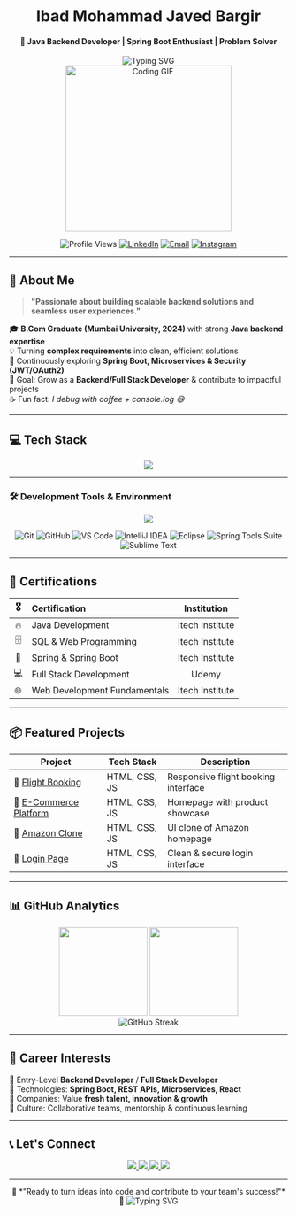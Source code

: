 
<div align="center">

#  Ibad Mohammad Javed Bargir 

#### 🌱 Java Backend Developer | Spring Boot Enthusiast | Problem Solver  

<img src="https://readme-typing-svg.herokuapp.com?font=Fira+Code&size=30&duration=3000&pause=1000&color=00D9FF&center=true&vCenter=true&random=false&width=600&height=100&lines=Java+Backend+Developer+%F0%9F%9A%80;Full+Stack+Enthusiast+%F0%9F%92%BB;Spring+Boot+Specialist+%E2%9C%A8;Always+Ready+to+Code+%F0%9F%94%A5" alt="Typing SVG" />

<div align="center">

  

<img src="https://media.giphy.com/media/qgQUggAC3Pfv687qPC/giphy.gif" height="300" alt="Coding GIF" />  



</div>

![Profile Views](https://komarev.com/ghpvc/?username=ibadbargir&color=brightgreen&style=for-the-badge)
[![LinkedIn](https://img.shields.io/badge/LinkedIn-Connect-0077B5?style=for-the-badge&logo=linkedin&logoColor=white)](https://www.linkedin.com/in/ibad-mohammad-javed-bargir-5b48742b0/)
[![Email](https://img.shields.io/badge/Email-Contact-D14836?style=for-the-badge&logo=gmail&logoColor=white)](mailto:ibad72086@gmail.com)
[![Instagram](https://img.shields.io/badge/Instagram-Follow-E4405F?style=for-the-badge&logo=instagram&logoColor=white)](https://instagram.com/ibadbargir)

</div>

---

## 🚀 About Me  

> **"Passionate about building scalable backend solutions and seamless user experiences."**

🎓 **B.Com Graduate (Mumbai University, 2024)** with strong **Java backend expertise**  
💡 Turning **complex requirements** into clean, efficient solutions  
🌱 Continuously exploring **Spring Boot, Microservices & Security (JWT/OAuth2)**  
🎯 Goal: Grow as a **Backend/Full Stack Developer** & contribute to impactful projects  
☕ Fun fact: *I debug with coffee + console.log 😄*  

---

## 💻 Tech Stack

<div align="center">
  <!-- Main tech / libraries -->
  <img src="https://skillicons.dev/icons?i=java,spring,hibernate,mysql,html,css,js,postman,bootstrap" />
</div>

---



</div>


### **🛠️ Development Tools & Environment**

<div align="center">

<img src="https://skillicons.dev/icons?i=git,github,vscode,idea,postman,eclipse" />


![Git](https://img.shields.io/badge/Git-F05032?style=for-the-badge&logo=git&logoColor=white)
![GitHub](https://img.shields.io/badge/GitHub-181717?style=for-the-badge&logo=github&logoColor=white)
![VS Code](https://img.shields.io/badge/VS%20Code-0078D4?style=for-the-badge&logo=visualstudiocode&logoColor=white)
![IntelliJ IDEA](https://img.shields.io/badge/IntelliJ%20IDEA-000000?style=for-the-badge&logo=intellijidea&logoColor=white)
![Eclipse](https://img.shields.io/badge/Eclipse-2C2255?style=for-the-badge&logo=eclipse&logoColor=white)
![Spring Tools Suite](https://img.shields.io/badge/STS-6DB33F?style=for-the-badge&logo=spring&logoColor=white)
![Sublime Text](https://img.shields.io/badge/Sublime%20Text-FF9800?style=for-the-badge&logo=sublimetext&logoColor=white)

</div>


---

## 💼 Certifications  

| 🎖️ | Certification | Institution |
|:---:|:---|:---:|
| 🔥 | Java Development | Itech Institute |
| 🗄️ | SQL & Web Programming | Itech Institute |
| 🚀 | Spring & Spring Boot | Itech Institute |
| 💻 | Full Stack Development | Udemy |
| 🌐 | Web Development Fundamentals | Itech Institute |

---

## 📦 Featured Projects  

| Project | Tech Stack | Description |
|---------|------------|-------------|
| 🛫 [Flight Booking](https://ibadbargir.github.io/Flight-Booking-Home-Page/) | HTML, CSS, JS | Responsive flight booking interface |
| 🛒 [E-Commerce Platform](https://ibadbargir.github.io/Ecommerce-home-page/) | HTML, CSS, JS | Homepage with product showcase |
| 🏪 [Amazon Clone](https://ibadbargir.github.io/Amazon-clone/) | HTML, CSS, JS | UI clone of Amazon homepage |
| 🔐 [Login Page](https://ibadbargir.github.io/login-page/) | HTML, CSS, JS | Clean & secure login interface |

---

## 📊 GitHub Analytics  

<div align="center">

<img height="160em" src="https://github-readme-stats.vercel.app/api?username=ibadbargir&show_icons=true&theme=tokyonight&count_private=true"/>
<img height="160em" src="https://github-readme-stats.vercel.app/api/top-langs/?username=ibadbargir&layout=compact&theme=tokyonight"/>

<div align="center">

<img src="https://streak-stats.vercel.app/?user=ibadbargir&theme=tokyonight" alt="GitHub Streak"/>





</div>



</div>

---

## 🎯 Career Interests  

💼 Entry-Level **Backend Developer** / **Full Stack Developer**  
🌟 Technologies: **Spring Boot, REST APIs, Microservices, React**  
🚀 Companies: Value **fresh talent, innovation & growth**  
🤝 Culture: Collaborative teams, mentorship & continuous learning  

---

## 📞 Let's Connect  

<div align="center">

<a href="https://linkedin.com/in/ibadbargir" target="_blank">
<img src="https://img.shields.io/badge/LinkedIn-0A66C2?style=for-the-badge&logo=linkedin&logoColor=white"/>
</a>
<a href="mailto:ibad72086@gmail.com" target="_blank">
<img src="https://img.shields.io/badge/Gmail-EA4335?style=for-the-badge&logo=gmail&logoColor=white"/>
</a>
<a href="https://instagram.com/ibadbargir" target="_blank">
<img src="https://img.shields.io/badge/Instagram-E4405F?style=for-the-badge&logo=instagram&logoColor=white"/>
</a>
<a href="https://wa.me/919876543210" target="_blank">
<img src="https://img.shields.io/badge/WhatsApp-25D366?style=for-the-badge&logo=whatsapp&logoColor=white"/>
</a>

</div>

---

<div align="center">  
🌟 *"Ready to turn ideas into code and contribute to your team's success!"* 🌟  

<img src="https://readme-typing-svg.herokuapp.com?font=Fira+Code&size=20&duration=3000&pause=1000&color=F75C7E&center=true&vCenter=true&random=false&width=435&lines=Thanks+for+visiting!+%F0%9F%98%84;Let%27s+build+something+awesome!+%F0%9F%9A%80;Happy+Coding!+%F0%9F%92%BB" alt="Typing SVG" />  
</div>
